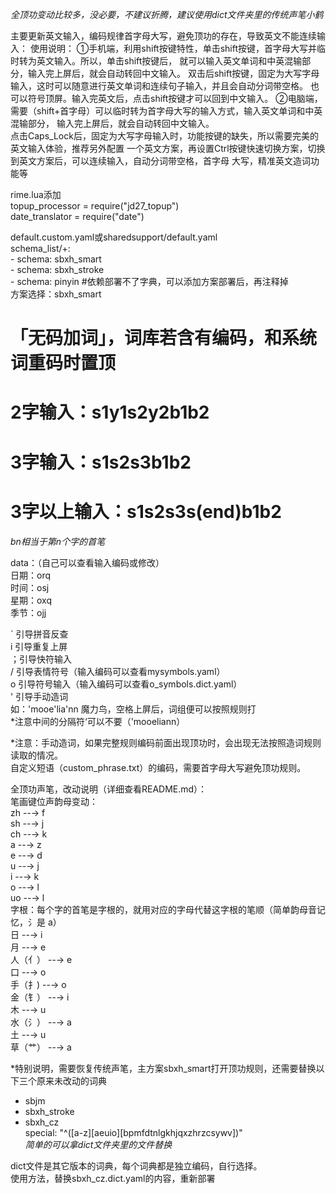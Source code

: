 *全顶功变动比较多，没必要，不建议折腾，建议使用dict文件夹里的传统声笔小鹤*   

主要更新英文输入，编码规律首字母大写，避免顶功的存在，导致英文不能连续输入： 
使用说明： 
  ①手机端，利用shift按键特性，单击shift按键，首字母大写并临时转为英文输入。所以，单击shift按键后， 
    就可以输入英文单词和中英混输部分，输入完上屏后，就会自动转回中文输入。 
    双击后shift按键，固定为大写字母输入，这时可以随意进行英文单词和连续句子输入，并且会自动分词带空格。 
    也可以符号顶屏。输入完英文后，点击shift按键才可以回到中文输入。 
  ②电脑端，需要（shift+首字母）可以临时转为首字母大写的输入方式，输入英文单词和中英混输部分， 
    输入完上屏后，就会自动转回中文输入。  
    点击Caps_Lock后，固定为大写字母输入时，功能按键的缺失，所以需要完美的英文输入体验，推荐另外配置 
    一个英文方案，再设置Ctrl按键快速切换方案，切换到英文方案后，可以连续输入，自动分词带空格，首字母 
    大写，精准英文造词功能等 
    
rime.lua添加  
  topup_processor = require("jd27_topup")  
  date_translator = require("date")  
  
default.custom.yaml或sharedsupport/default.yaml  
  schema_list/+:  
    - schema: sbxh_smart  
    - schema: sbxh_stroke  
    - schema: pinyin   #依赖部署不了字典，可以添加方案部署后，再注释掉  
方案选择：sbxh_smart  

# 「无码加词」，词库若含有编码，和系统词重码时置顶  
# 2字输入：s1y1s2y2b1b2  
# 3字输入：s1s2s3b1b2  
# 3字以上输入：s1s2s3s(end)b1b2  
*bn相当于第n个字的首笔*  

data：（自己可以查看输入编码或修改）  
日期：orq  
时间：osj  
星期：oxq  
季节：ojj  

` 引导拼音反查  
i 引导重复上屏  
；引导快符输入  
/ 引导表情符号（输入编码可以查看mysymbols.yaml）  
o 引导符号输入（输入编码可以查看o_symbols.dict.yaml）  
' 引导手动造词  
如：'mooe'lia'nn	魔力鸟，空格上屏后，词组便可以按照规则打  
*注意中间的分隔符‘可以不要（'mooeliann）  

*注意：手动造词，如果完整规则编码前面出现顶功时，会出现无法按照造词规则读取的情况。  
      自定义短语（custom_phrase.txt）的编码，需要首字母大写避免顶功规则。 

全顶功声笔，改动说明（详细查看README.md）：  
笔画键位声韵母变动：  
	zh	  --→	  f  
	sh	  --→	  j  
	ch	  --→	  k  
	a	  --→	  z  
	e	  --→	  d  
	u	  --→	  j  
	i	  --→	  k  
	o	  --→	  l  
	uo	  --→	  l  
字根：每个字的首笔是字根的，就用对应的字母代替这字根的笔顺（简单韵母音记忆，氵是 a）  
	日		--→	  i  
	月		--→	  e  
	人（亻）	--→	  e  
	口		--→	  o  
	手（扌)	--→	  o  
	金（钅）	--→	  i  
	木		--→	  u  
	水（氵）	--→	  a  
	土		--→	  u  
	草（艹）	--→	  a  
	
*特别说明，需要恢复传统声笔，主方案sbxh_smart打开顶功规则，还需要替换以下三个原来未改动的词典  
  - sbjm  
  - sbxh_stroke  
  - sbxh_cz  
special: "^([a-z][aeuio][bpmfdtnlgkhjqxzhrzcsywv])"  
*简单的可以拿dict文件夹里的文件替换*  

dict文件是其它版本的词典，每个词典都是独立编码，自行选择。  
使用方法，替换sbxh_cz.dict.yaml的内容，重新部署  
